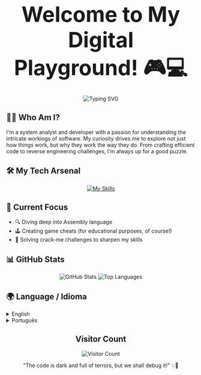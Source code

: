 <div align="center">

# <span style="font-size: 2em;">Welcome to My Digital Playground! 🎮💻</span>

![Typing SVG](https://readme-typing-svg.herokuapp.com?font=Fira+Code&pause=1000&color=36BCF7FF&center=true&vCenter=true&width=435&lines=System+Analysis+%26+Development;Reverse+Engineering+Enthusiast;Always+Curious,+Always+Learning)

</div>

## 🕵️‍♂️ Who Am I?

I'm a system analyst and developer with a passion for understanding the intricate workings of software. My curiosity drives me to explore not just how things work, but why they work the way they do. From crafting efficient code to reverse engineering challenges, I'm always up for a good puzzle.

## 🛠️ My Tech Arsenal

<div align="center">


[![My Skills](https://skillicons.dev/icons?i=java,py,c,cpp,php,docker,grafana,html,css,js,node.js)](https://skillicons.dev)

</div>

## 🎯 Current Focus

- 🔍 Diving deep into Assembly language
- 🕹️ Creating game cheats (for educational purposes, of course!)
- 🧩 Solving crack-me challenges to sharpen my skills

## 📊 GitHub Stats

<div align="center">

<img src="https://github-readme-stats.vercel.app/api?username=goetiaDEv&theme=gruvbox&show_icons=true&hide_border=true&count_private=true" alt="GitHub Stats" />

<img src="https://github-readme-stats.vercel.app/api/top-langs/?username=goetiaDEv&theme=gruvbox&show_icons=true&hide_border=true&layout=compact" alt="Top Languages" />

</div>

## 🌍 Language / Idioma

<details>
<summary>English</summary>
<br>
I'm a system analyst and developer with a knack for unraveling complex software mysteries. My toolkit includes C, C++, C#, Java, and web technologies. Currently, I'm exploring the fascinating world of Assembly while honing my skills through game cheat development and crack-me challenges.
</details>

<details>
<summary>Português</summary>
<br>
Sou um analista e desenvolvedor de sistemas com talento para desvendar mistérios complexos de software. Meu conjunto de ferramentas inclui C, C++, C#, Java e tecnologias web. Atualmente, estou explorando o fascinante mundo do Assembly enquanto aprimoro minhas habilidades através do desenvolvimento de cheats para jogos e desafios de crack-me.
</details>

<div align="center">

## Visitor Count

![Visitor Count](https://profile-counter.glitch.me/KnucklesB/count.svg)

</div>
<div align="center">
"The code is dark and full of terrors, but we shall debug it!" 💡🐛
</div>

